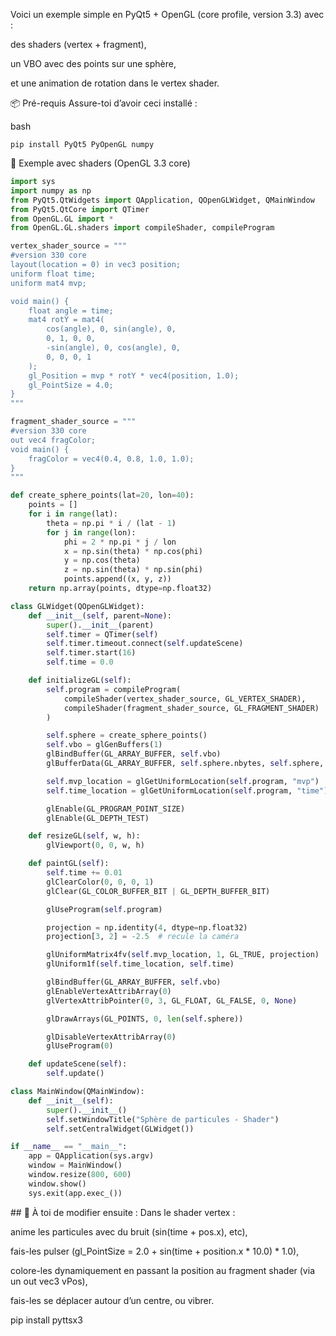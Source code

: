 Voici un exemple simple en PyQt5 + OpenGL (core profile, version 3.3) avec :

des shaders (vertex + fragment),

un VBO avec des points sur une sphère,

et une animation de rotation dans le vertex shader.

📦 Pré-requis
Assure-toi d’avoir ceci installé :

bash
```
pip install PyQt5 PyOpenGL numpy
```
🧪 Exemple avec shaders (OpenGL 3.3 core)

```python
import sys
import numpy as np
from PyQt5.QtWidgets import QApplication, QOpenGLWidget, QMainWindow
from PyQt5.QtCore import QTimer
from OpenGL.GL import *
from OpenGL.GL.shaders import compileShader, compileProgram

vertex_shader_source = """
#version 330 core
layout(location = 0) in vec3 position;
uniform float time;
uniform mat4 mvp;

void main() {
    float angle = time;
    mat4 rotY = mat4(
        cos(angle), 0, sin(angle), 0,
        0, 1, 0, 0,
        -sin(angle), 0, cos(angle), 0,
        0, 0, 0, 1
    );
    gl_Position = mvp * rotY * vec4(position, 1.0);
    gl_PointSize = 4.0;
}
"""

fragment_shader_source = """
#version 330 core
out vec4 fragColor;
void main() {
    fragColor = vec4(0.4, 0.8, 1.0, 1.0);
}
"""

def create_sphere_points(lat=20, lon=40):
    points = []
    for i in range(lat):
        theta = np.pi * i / (lat - 1)
        for j in range(lon):
            phi = 2 * np.pi * j / lon
            x = np.sin(theta) * np.cos(phi)
            y = np.cos(theta)
            z = np.sin(theta) * np.sin(phi)
            points.append((x, y, z))
    return np.array(points, dtype=np.float32)

class GLWidget(QOpenGLWidget):
    def __init__(self, parent=None):
        super().__init__(parent)
        self.timer = QTimer(self)
        self.timer.timeout.connect(self.updateScene)
        self.timer.start(16)
        self.time = 0.0

    def initializeGL(self):
        self.program = compileProgram(
            compileShader(vertex_shader_source, GL_VERTEX_SHADER),
            compileShader(fragment_shader_source, GL_FRAGMENT_SHADER)
        )

        self.sphere = create_sphere_points()
        self.vbo = glGenBuffers(1)
        glBindBuffer(GL_ARRAY_BUFFER, self.vbo)
        glBufferData(GL_ARRAY_BUFFER, self.sphere.nbytes, self.sphere, GL_STATIC_DRAW)

        self.mvp_location = glGetUniformLocation(self.program, "mvp")
        self.time_location = glGetUniformLocation(self.program, "time")

        glEnable(GL_PROGRAM_POINT_SIZE)
        glEnable(GL_DEPTH_TEST)

    def resizeGL(self, w, h):
        glViewport(0, 0, w, h)

    def paintGL(self):
        self.time += 0.01
        glClearColor(0, 0, 0, 1)
        glClear(GL_COLOR_BUFFER_BIT | GL_DEPTH_BUFFER_BIT)

        glUseProgram(self.program)

        projection = np.identity(4, dtype=np.float32)
        projection[3, 2] = -2.5  # recule la caméra

        glUniformMatrix4fv(self.mvp_location, 1, GL_TRUE, projection)
        glUniform1f(self.time_location, self.time)

        glBindBuffer(GL_ARRAY_BUFFER, self.vbo)
        glEnableVertexAttribArray(0)
        glVertexAttribPointer(0, 3, GL_FLOAT, GL_FALSE, 0, None)

        glDrawArrays(GL_POINTS, 0, len(self.sphere))

        glDisableVertexAttribArray(0)
        glUseProgram(0)

    def updateScene(self):
        self.update()

class MainWindow(QMainWindow):
    def __init__(self):
        super().__init__()
        self.setWindowTitle("Sphère de particules - Shader")
        self.setCentralWidget(GLWidget())

if __name__ == "__main__":
    app = QApplication(sys.argv)
    window = MainWindow()
    window.resize(800, 600)
    window.show()
    sys.exit(app.exec_())
```
## 🧠 À toi de modifier ensuite :
Dans le shader vertex :

anime les particules avec du bruit (sin(time + pos.x), etc),

fais-les pulser (gl_PointSize = 2.0 + sin(time + position.x * 10.0) * 1.0),

colore-les dynamiquement en passant la position au fragment shader (via un out vec3 vPos),

fais-les se déplacer autour d’un centre, ou vibrer.


pip install pyttsx3

